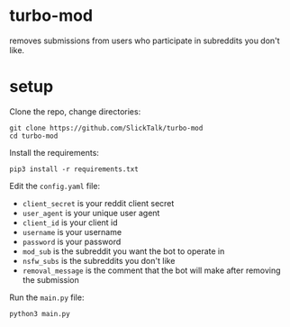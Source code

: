 # turbo-mod

removes submissions from users who participate in subreddits you don't like.

# setup

Clone the repo, change directories:

    git clone https://github.com/SlickTalk/turbo-mod
    cd turbo-mod

Install the requirements:

    pip3 install -r requirements.txt

Edit the `config.yaml` file:

- `client_secret` is your reddit client secret
- `user_agent` is your unique user agent
- `client_id` is your client id
- `username` is your username
- `password` is your password
- `mod_sub` is the subreddit you want the bot to operate in
- `nsfw_subs` is the subreddits you don't like
- `removal_message` is the comment that the bot will make after removing the submission

Run the `main.py` file:

    python3 main.py
